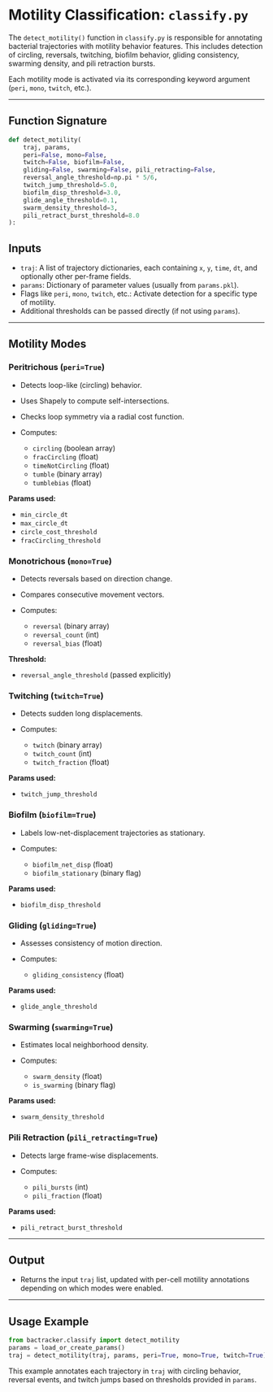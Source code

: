 # Motility Classification: `classify.py`

The `detect_motility()` function in `classify.py` is responsible for annotating bacterial trajectories with motility behavior features. This includes detection of circling, reversals, twitching, biofilm behavior, gliding consistency, swarming density, and pili retraction bursts.

Each motility mode is activated via its corresponding keyword argument (`peri`, `mono`, `twitch`, etc.).

---

## Function Signature

```python
def detect_motility(
    traj, params,
    peri=False, mono=False,
    twitch=False, biofilm=False,
    gliding=False, swarming=False, pili_retracting=False,
    reversal_angle_threshold=np.pi * 5/6,
    twitch_jump_threshold=5.0,
    biofilm_disp_threshold=3.0,
    glide_angle_threshold=0.1,
    swarm_density_threshold=3,
    pili_retract_burst_threshold=8.0
):
```

## Inputs

* `traj`: A list of trajectory dictionaries, each containing `x`, `y`, `time`, `dt`, and optionally other per-frame fields.
* `params`: Dictionary of parameter values (usually from `params.pkl`).
* Flags like `peri`, `mono`, `twitch`, etc.: Activate detection for a specific type of motility.
* Additional thresholds can be passed directly (if not using `params`).

---

## Motility Modes

### Peritrichous (`peri=True`)

* Detects loop-like (circling) behavior.
* Uses Shapely to compute self-intersections.
* Checks loop symmetry via a radial cost function.
* Computes:

  * `circling` (boolean array)
  * `fracCircling` (float)
  * `timeNotCircling` (float)
  * `tumble` (binary array)
  * `tumblebias` (float)

**Params used:**

* `min_circle_dt`
* `max_circle_dt`
* `circle_cost_threshold`
* `fracCircling_threshold`

### Monotrichous (`mono=True`)

* Detects reversals based on direction change.
* Compares consecutive movement vectors.
* Computes:

  * `reversal` (binary array)
  * `reversal_count` (int)
  * `reversal_bias` (float)

**Threshold:**

* `reversal_angle_threshold` (passed explicitly)

### Twitching (`twitch=True`)

* Detects sudden long displacements.
* Computes:

  * `twitch` (binary array)
  * `twitch_count` (int)
  * `twitch_fraction` (float)

**Params used:**

* `twitch_jump_threshold`

### Biofilm (`biofilm=True`)

* Labels low-net-displacement trajectories as stationary.
* Computes:

  * `biofilm_net_disp` (float)
  * `biofilm_stationary` (binary flag)

**Params used:**

* `biofilm_disp_threshold`

### Gliding (`gliding=True`)

* Assesses consistency of motion direction.
* Computes:

  * `gliding_consistency` (float)

**Params used:**

* `glide_angle_threshold`

### Swarming (`swarming=True`)

* Estimates local neighborhood density.
* Computes:

  * `swarm_density` (float)
  * `is_swarming` (binary flag)

**Params used:**

* `swarm_density_threshold`

### Pili Retraction (`pili_retracting=True`)

* Detects large frame-wise displacements.
* Computes:

  * `pili_bursts` (int)
  * `pili_fraction` (float)

**Params used:**

* `pili_retract_burst_threshold`

---

## Output

* Returns the input `traj` list, updated with per-cell motility annotations depending on which modes were enabled.

---

## Usage Example

```python
from bactracker.classify import detect_motility
params = load_or_create_params()
traj = detect_motility(traj, params, peri=True, mono=True, twitch=True)
```

This example annotates each trajectory in `traj` with circling behavior, reversal events, and twitch jumps based on thresholds provided in `params`.
